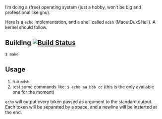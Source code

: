 I’m doing a (free) operating system (just a hobby, won’t be big and professional like gnu).

Here is a `echo` implementation, and a shell called `mdsh` (MaoutDuxSHell). A kernel should follow.

## Building [![Build Status](https://travis-ci.org/maoutdu/maoutdux.svg?branch=master)](https://travis-ci.org/maoutdu/maoutdux)

    $ make

## Usage

1. run `mdsh`
2. test some commands like: `$ echo aa bbb cc` (this is the only available one for the moment)

`echo` will output every token passed as argument to the standard output. Each token will be separated by a space, and a newline will be insterted at the end.
